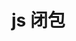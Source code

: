 # <my-title textColor_h="rgb(173,235,173)" lineColor="rgb(173,235,173)">js 闭包</my-title>



<!-- <ClientOnly>
<my-code/>
</ClientOnly> -->
